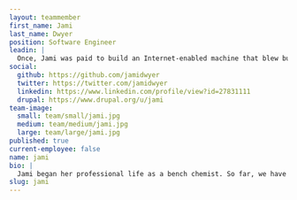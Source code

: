 ```yaml
---
layout: teammember
first_name: Jami
last_name: Dwyer
position: Software Engineer
leadin: |
  Once, Jami was paid to build an Internet-enabled machine that blew bubbles in response to specific tweets. We don’t have her working on anything nearly as world-changing as that project, but as a software engineer at ThinkShout, Jami specializes in helping nonprofits turn large datasets into information.
social:
  github: https://github.com/jamidwyer
  twitter: https://twitter.com/jamidwyer
  linkedin: https://www.linkedin.com/profile/view?id=27831111
  drupal: https://www.drupal.org/u/jami
team-image:
  small: team/small/jami.jpg
  medium: team/medium/jami.jpg
  large: team/large/jami.jpg
published: true
current-employee: false
name: jami
bio: |
  Jami began her professional life as a bench chemist. So far, we have been unsuccessful in getting her to wear a lab coat and goggles at the office. While working in a biological research lab, Jami learned PHP and MySQL to build analytical tools to assist her team. Now, she’s putting her skills to use for our nonprofit customers, primarily developing Drupal websites. When she’s not helping our clients or contributing to open source projects, she’s watching “Frozen” for the umpteenth time, perfecting her own rendition of “Let it Go.”
slug: jami
---
```


